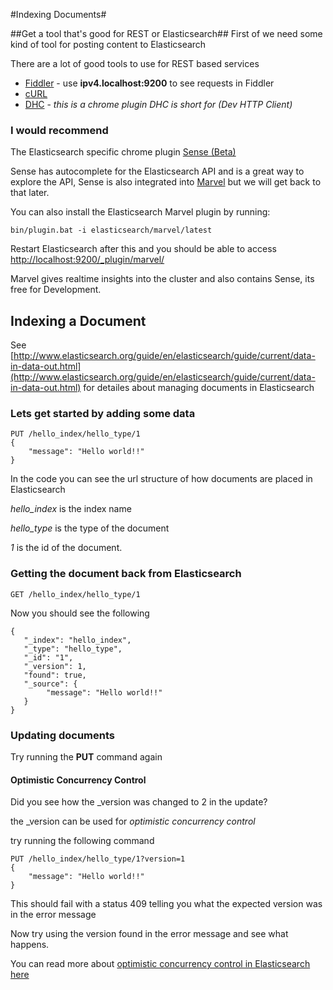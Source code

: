 #Indexing Documents#

##Get a tool that's good for REST or Elasticsearch##
First of we need some kind of tool for posting content to Elasticsearch

There are a lot of good tools to use for REST based services 

- [Fiddler](http://www.telerik.com/fiddler) - use **ipv4.localhost:9200** to see requests in Fiddler
- [cURL](http://curl.haxx.se/download.html)
- [DHC](https://chrome.google.com/webstore/detail/dhc-resthttp-api-client/aejoelaoggembcahagimdiliamlcdmfm?utm_source=chrome-ntp-icon) - *this is a chrome plugin DHC is short for (Dev HTTP Client)*

### I would recommend ###

The Elasticsearch specific chrome plugin [Sense (Beta)](https://chrome.google.com/webstore/detail/sense-beta/lhjgkmllcaadmopgmanpapmpjgmfcfig?utm_source=chrome-ntp-icon)


Sense has autocomplete for the Elasticsearch API and is a great way to explore the API, 
Sense is also integrated into [Marvel](http://www.elasticsearch.org/overview/marvel/) but we will get back to that later.

You can also install the Elasticsearch Marvel plugin by running:

    bin/plugin.bat -i elasticsearch/marvel/latest

Restart Elasticsearch after this and you should be able to access [http://localhost:9200/_plugin/marvel/](http://localhost:9200/_plugin/marvel/)

Marvel gives realtime insights into the cluster and also contains Sense, its free for Development.

## Indexing a Document ##

See [http://www.elasticsearch.org/guide/en/elasticsearch/guide/current/data-in-data-out.html](http://www.elasticsearch.org/guide/en/elasticsearch/guide/current/data-in-data-out.html) for detailes about managing documents in Elasticsearch

### Lets get started by adding some data ###

	PUT /hello_index/hello_type/1
	{
    	"message": "Hello world!!"
	}

In the code you can see the url structure of how documents are placed in Elasticsearch

*hello_index* is the index name

*hello_type* is the type of the document

*1* is the id of the document.


### Getting the document back from Elasticsearch ###

	GET /hello_index/hello_type/1

Now you should see the following

    {
       "_index": "hello_index",
       "_type": "hello_type",
       "_id": "1",
       "_version": 1,
       "found": true,
       "_source": {
       		"message": "Hello world!!"
       }
    }

### Updating documents ###

Try running the **PUT** command again

#### Optimistic Concurrency Control ####

Did you see how the _version was changed to 2 in the update?

the _version can be used for *optimistic concurrency control*

try running the following command

	PUT /hello_index/hello_type/1?version=1
	{
    	"message": "Hello world!!"
	}

This should fail with a status 409 telling you what the expected version was in the error message

Now try using the version found in the error message and see what happens.

You can read more about [optimistic concurrency control in Elasticsearch here](http://www.elasticsearch.org/guide/en/elasticsearch/guide/current/optimistic-concurrency-control.html)